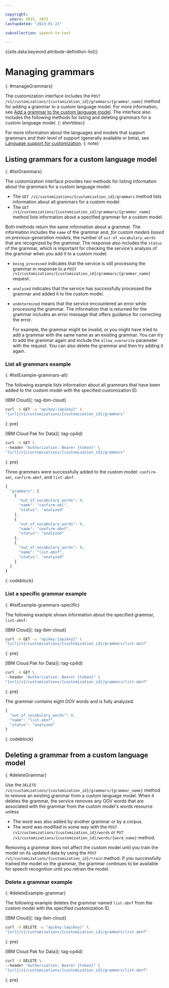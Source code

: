 ```yaml
---

copyright:
  years: 2015, 2023
lastupdated: "2023-01-23"

subcollection: speech-to-text

---
```


{{site.data.keyword.attribute-definition-list}}

# Managing grammars
{: #manageGrammars}

The customization interface includes the `POST /v1/customizations/{customization_id}/grammars/{grammar_name}` method for adding a grammar to a custom language model. For more information, see [Add a grammar to the custom language model](/docs/speech-to-text?topic=speech-to-text-grammarAdd#addGrammar). The interface also includes the following methods for listing and deleting grammars for a custom language model.
{: shortdesc}

For more information about the languages and models that support grammars and their level of support (generally available or beta), see [Language support for customization](/docs/speech-to-text?topic=speech-to-text-custom-support).
{: note}

## Listing grammars for a custom language model
{: #listGrammars}

The customization interface provides two methods for listing information about the grammars for a custom language model:

-   The `GET /v1/customizations/{customization_id}/grammars` method lists information about all grammars for a custom model.
-   The `GET /v1/customizations/{customization_id}/grammars/{grammar_name}` method lists information about a specified grammar for a custom model.

Both methods return the same information about a grammar. The information includes the `name` of the grammar and, *for custom models based on previous-generation models*, the number of `out-of_vocabulary_words` that are recognized by the grammar. The response also includes the `status` of the grammar, which is important for checking the service's analysis of the grammar when you add it to a custom model:

-   `being_processed` indicates that the service is still processing the grammar in response to a `POST /v1/customizations/{customization_id}/grammars/{grammar_name}` request.
-   `analyzed` indicates that the service has successfully processed the grammar and added it to the custom model.
-   `undetermined` means that the service encountered an error while processing the grammar. The information that is returned for the grammar includes an error message that offers guidance for correcting the error.

    For example, the grammar might be invalid, or you might have tried to add a grammar with the same name as an existing grammar. You can try to add the grammar again and include the `allow_overwrite` parameter with the request. You can also delete the grammar and then try adding it again.

### List all grammars example
{: #listExample-grammars-all}

The following example lists information about all grammars that have been added to the custom model with the specified customization ID.

[IBM Cloud]{: tag-ibm-cloud}

```bash
curl -X GET -u "apikey:{apikey}" \
"{url}/v1/customizations/{customization_id}/grammars"
```
{: pre}

[IBM Cloud Pak for Data]{: tag-cp4d}

```bash
curl -X GET \
--header "Authorization: Bearer {token}" \
"{url}/v1/customizations/{customization_id}/grammars"
```
{: pre}

Three grammars were successfully added to the custom model: `confirm-xml`, `confirm-abnf`, and `list-abnf`.

```javascript
{
  "grammars": [
    {
      "out_of_vocabulary_words": 0,
      "name": "confirm-xml",
      "status": "analyzed"
    },
    {
      "out_of_vocabulary_words": 0,
      "name": "confirm-abnf",
      "status": "analyzed"
    },
    {
      "out_of_vocabulary_words": 8,
      "name": "list-abnf",
      "status": "analyzed"
    }
  ]
}
```
{: codeblock}

### List a specific grammar example
{: #listExample-grammars-specific}

The following example shows information about the specified grammar, `list-abnf`:

[IBM Cloud]{: tag-ibm-cloud}

```bash
curl -X GET -u "apikey:{apikey}" \
"{url}/v1/customizations/{customization_id}/grammars/list-abnf"
```
{: pre}

[IBM Cloud Pak for Data]{: tag-cp4d}

```bash
curl -X GET \
--header "Authorization: Bearer {token}" \
"{url}/v1/customizations/{customization_id}/grammars/list-abnf"
```
{: pre}

The grammar contains eight OOV words and is fully analyzed:

```javascript
{
  "out_of_vocabulary_words": 8,
  "name": "list-abnf",
  "status": "analyzed"
}
```
{: codeblock}

## Deleting a grammar from a custom language model
{: #deleteGrammar}

Use the `DELETE /v1/customizations/{customization_id}/grammars/{grammar_name}` method to remove an existing grammar from a custom language model. When it deletes the grammar, the service removes any OOV words that are associated with the grammar from the custom model's words resource unless

-   The word was also added by another grammar or by a corpus.
-   The word was modified in some way with the `POST /v1/customizations/{customization_id}/words` or `PUT /v1/customizations/{customization_id}/words/{word_name}` method.

Removing a grammar does not affect the custom model until you train the model on its updated data by using the `POST /v1/customizations/{customization_id}/train` method. If you successfully trained the model on the grammar, the grammar continues to be available for speech recognition until you retrain the model.

### Delete a grammar example
{: #deleteExample-grammar}

The following example deletes the grammar named `list-abnf` from the custom model with the specified customization ID.

[IBM Cloud]{: tag-ibm-cloud}

```bash
curl -X DELETE -u "apikey:{apikey}" \
"{url}/v1/customizations/{customization_id}/grammars/list-abnf"
```
{: pre}

[IBM Cloud Pak for Data]{: tag-cp4d}

```bash
curl -X DELETE \
--header "Authorization: Bearer {token}" \
"{url}/v1/customizations/{customization_id}/grammars/list-abnf"
```
{: pre}
